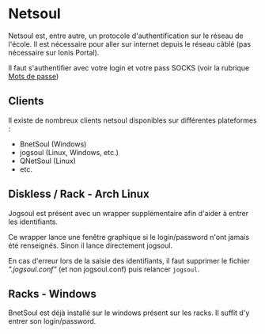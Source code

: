 # Netsoul

Netsoul est, entre autre, un protocole d'authentification sur le réseau de l'école. Il est nécessaire pour aller sur internet depuis le réseau câblé (pas nécessaire sur Ionis Portal).

Il faut s'authentifier avec votre login et votre pass SOCKS (voir la rubrique [Mots de passe](passwords.md))

## Clients

Il existe de nombreux clients netsoul disponibles sur différentes plateformes :

 * BnetSoul (Windows)
 * jogsoul (Linux, Windows, etc.)
 * QNetSoul (Linux)
 * etc.

## Diskless / Rack - Arch Linux

Jogsoul est présent  avec un wrapper supplémentaire afin d'aider à entrer les identifiants.

Ce wrapper lance une fenêtre graphique si le login/password n'ont jamais été renseignés. Sinon il lance directement jogsoul.

En cas d'erreur lors de la saisie des identifiants, il faut supprimer le fichier _".jogsoul.conf"_  (et non jogsoul.conf) puis relancer `jogsoul`.

## Racks - Windows

BnetSoul est déjà installé sur le windows présent sur les racks. Il suffit d'y entrer son login/password.
